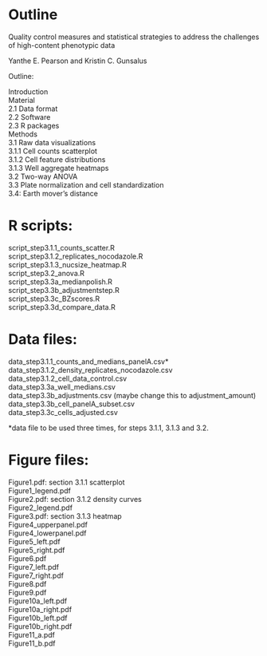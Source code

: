 # Outline

Quality control measures and statistical strategies to address the challenges of high-content phenotypic data

Yanthe E. Pearson and Kristin C. Gunsalus


Outline:  <br />

Introduction  <br />
Material <br />
2.1 Data format <br />
2.2 Software <br />
2.3 R packages <br />
Methods <br />
3.1 Raw data visualizations <br />
3.1.1 Cell counts scatterplot <br />
3.1.2 Cell feature distributions <br />
3.1.3 Well aggregate heatmaps <br />
3.2 Two-way ANOVA <br />
3.3 Plate normalization and cell standardization <br />
3.4: Earth mover’s distance <br />

# R scripts:
script_step3.1.1_counts_scatter.R <br />
script_step3.1.2_replicates_nocodazole.R <br />
script_step3.1.3_nucsize_heatmap.R <br />
script_step3.2_anova.R <br />
script_step3.3a_medianpolish.R <br />
script_step3.3b_adjustmentstep.R <br />
script_step3.3c_BZscores.R <br />
script_step3.3d_compare_data.R<br /> 

# Data files:
data_step3.1.1_counts_and_medians_panelA.csv* <br />
data_step3.1.2_density_replicates_nocodazole.csv <br />
data_step3.1.2_cell_data_control.csv <br />
data_step3.3a_well_medians.csv <br />
data_step3.3b_adjustments.csv (maybe change this to adjustment_amount) <br />
data_step3.3b_cell_panelA_subset.csv <br />
data_step3.3c_cells_adjusted.csv <br />

*data file to be used three times, for steps 3.1.1, 3.1.3 and 3.2.


# Figure files:
Figure1.pdf: section 3.1.1 scatterplot<br />
Figure1_legend.pdf<br />
Figure2.pdf: section 3.1.2 density curves<br />
Figure2_legend.pdf<br />
Figure3.pdf: section 3.1.3 heatmap<br />
Figure4_upperpanel.pdf<br />
Figure4_lowerpanel.pdf<br />
Figure5_left.pdf<br />
Figure5_right.pdf<br />
Figure6.pdf<br />
Figure7_left.pdf<br />
Figure7_right.pdf<br />
Figure8.pdf<br />
Figure9.pdf<br />
Figure10a_left.pdf<br />
Figure10a_right.pdf<br />
Figure10b_left.pdf<br />
Figure10b_right.pdf<br />
Figure11_a.pdf<br />
Figure11_b.pdf<br />


